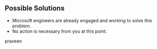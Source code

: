 ## Possible Solutions
* Microsoft engineers are already engaged and working to solve this problem.
* No action is necessary from you at this point.

praveen
